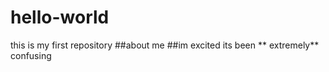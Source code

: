 # hello-world
this is my first repository
##about me 
##im excited
its been ** extremely** confusing 
